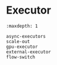 # Executor

```{toctree}
:maxdepth: 1

async-executors
scale-out
gpu-executor
external-executor
flow-switch
```